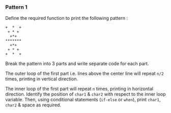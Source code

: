 ### Pattern 1

Define the required function to print the following pattern :

```text
+  *  +
 + * +
  +*+
*******
  +*+
 + * +
+  *  +
```

<div class="hint">
Break the pattern into 3 parts and write separate code for each part.

The outer loop of the first part i.e. lines above the center line will repeat `n/2` times, printing in vertical direction.

The inner loop of the first part will repeat `n` times, printing in horizontal direction. Identify the position of `char1` & `char2` with respect to the inner loop variable. Then, using conditional statements (`if-else` or `when`), print `char1`, `char2` & space as required.
</div>